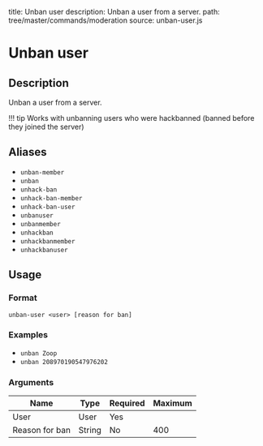 title: Unban user
description: Unban a user from a server.
path: tree/master/commands/moderation
source: unban-user.js

# Unban user

## Description

Unban a user from a server.

!!! tip
    Works with unbanning users who were hackbanned (banned before they joined the server)

## Aliases

* `unban-member`
* `unban`
* `unhack-ban`
* `unhack-ban-member`
* `unhack-ban-user`
* `unbanuser`
* `unbanmember`
* `unhackban`
* `unhackbanmember`
* `unhackbanuser`

## Usage

### Format

`unban-user <user> [reason for ban]`

### Examples

* `unban Zoop`
* `unban 208970190547976202`

### Arguments

| Name           | Type   | Required | Maximum |
|----------------|--------|----------|---------|
| User           | User   | Yes      |         |
| Reason for ban | String | No       | 400     |

